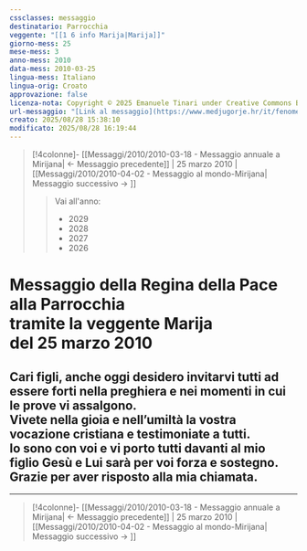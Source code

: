 ```yaml
---
cssclasses: messaggio
destinatario: Parrocchia
veggente: "[[1 6 info Marija|Marija]]"
giorno-mess: 25
mese-mess: 3
anno-mess: 2010
data-mess: 2010-03-25
lingua-mess: Italiano
lingua-orig: Croato
approvazione: false
licenza-nota: Copyright © 2025 Emanuele Tinari under Creative Commons BY-NC-SA 4.0 https://creativecommons.org/licenses/by-nc-sa/4.0/
url-messaggio: "[Link al messaggio](https://www.medjugorje.hr/it/fenomeno-di-medjugorje/messaggi-della-madonna/?datum=2010-3-25)"
creato: 2025/08/28 15:38:10
modificato: 2025/08/28 16:19:44
---
```


> [!4colonne]- [[Messaggi/2010/2010-03-18 - Messaggio annuale a Mirijana| ← Messaggio precedente]] | 25 marzo 2010 | [[Messaggi/2010/2010-04-02 - Messaggio al mondo-Mirijana| Messaggio successivo → ]]
>> <span class="verde">Vai all'anno:</span>
>> - 2029
>> - 2028
>> - 2027
>> - 2026
>

# Messaggio della Regina della Pace<br>alla Parrocchia<br>tramite la veggente Marija<br>del 25 marzo 2010

## Cari figli, anche oggi desidero invitarvi tutti ad essere forti nella preghiera e nei momenti in cui le prove vi assalgono.<br>Vivete nella gioia e nell’umiltà la vostra vocazione cristiana e testimoniate a tutti.<br>Io sono con voi e vi porto tutti davanti al mio figlio Gesù e Lui sarà per voi forza e sostegno.<br>Grazie per aver risposto alla mia chiamata.

***

> [!4colonne]- [[Messaggi/2010/2010-03-18 - Messaggio annuale a Mirijana| ← Messaggio precedente]] | 25 marzo 2010 | [[Messaggi/2010/2010-04-02 - Messaggio al mondo-Mirijana| Messaggio successivo → ]]

